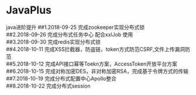 # JavaPlus
java进阶提升
##1.2018-09-25 完成zookeeper实现分布式锁  
##2.2018-09-26 完成分布式任务中心 配合xxlJob 使用  
##3.2018-09-30 完成redis实现分布式锁  
##4.2018-10-11 完成XSS拦截器，防盗链，token方式防范CSRF,文件上传漏洞防范  
##5.2018-10-12 完成API接口幂等Toekn方案，AccessToken开放平台方案   
##6.2018-10-15 完成对称加密DES，非对称加密RSA，完成基于令牌方式的传输  
##7.2018-10-19 完成分布式配置中心Apollo整合  
##8.2018-10-22 完成分布式session  
